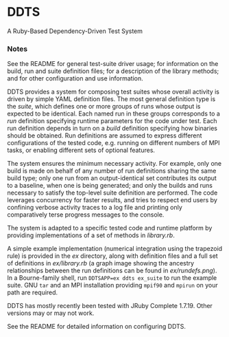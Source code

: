DDTS
====

A Ruby-Based Dependency-Driven Test System
### Notes

See the README for general test-suite driver usage; for information on the build, run and suite definition files; for a description of the library methods; and for other configuration and use information.

DDTS provides a system for composing test suites whose overall activity is driven by simple YAML definition files. The most general definition type is the _suite_, which defines one or more groups of runs whose output is expected to be identical. Each named run in these groups corresponds to a _run_ definition specifying runtime parameters for the code under test. Each run definition depends in turn on a _build_ definition specifying how binaries should be obtained. Run definitions are assumed to express different configurations of the tested code, e.g. running on different numbers of MPI tasks, or enabling different sets of optional features.

The system ensures the minimum necessary activity. For example, only one build is made on behalf of any number of run definitions sharing the same build type; only one run from an output-identical set contributes its output to a baseline, when one is being generated; and only the builds and runs necessary to satisfy the top-level suite definition are performed. The code leverages concurrency for faster results, and tries to respect end users by confining verbose activity traces to a log file and printing only comparatively terse progress messages to the console.

The system is adapted to a specific tested code and runtime platform by providing implementations of a set of methods in _library.rb_.

A simple example implementation (numerical integration using the trapezoid rule) is provided in the _ex_ directory, along with definition files and a full set of definitions in _ex/library.rb_ (a graph image showing the ancestry relationships between the run definitions can be found in _ex/rundefs.png_). In a Bourne-family shell, run `DDTSAPP=ex ddts ex_suite` to run the example suite. GNU `tar` and an MPI installation providing `mpif90` and `mpirun` on your path are required.

DDTS has mostly recently been tested with JRuby Complete 1.7.19. Other versions may or may not work.

See the README for detailed information on configuring DDTS.
